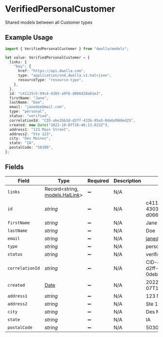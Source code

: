 # VerifiedPersonalCustomer

Shared models between all Customer types

## Example Usage

```typescript
import { VerifiedPersonalCustomer } from "dwolla/models";

let value: VerifiedPersonalCustomer = {
  links: {
    "key": {
      href: "https://api.dwolla.com",
      type: "application/vnd.dwolla.v1.hal+json",
      resourceType: "resource-type",
    },
  },
  id: "c41125c5-99c4-4303-a9f6-d066d28a61e3",
  firstName: "Jane",
  lastName: "Doe",
  email: "janedoe@mail.com",
  type: "personal",
  status: "verified",
  correlationId: "CID-abe2bb3d-d2ff-433b-95a3-0debd960ed25",
  created: new Date("2022-10-07T16:46:13.023Z"),
  address1: "123 Main Street",
  address2: "Ste 123",
  city: "Des Moines",
  state: "IA",
  postalCode: "50309",
};
```

## Fields

| Field                                                                                         | Type                                                                                          | Required                                                                                      | Description                                                                                   | Example                                                                                       |
| --------------------------------------------------------------------------------------------- | --------------------------------------------------------------------------------------------- | --------------------------------------------------------------------------------------------- | --------------------------------------------------------------------------------------------- | --------------------------------------------------------------------------------------------- |
| `links`                                                                                       | Record<string, [models.HalLink](../models/hallink.md)>                                        | :heavy_minus_sign:                                                                            | N/A                                                                                           |                                                                                               |
| `id`                                                                                          | *string*                                                                                      | :heavy_minus_sign:                                                                            | N/A                                                                                           | c41125c5-99c4-4303-a9f6-d066d28a61e3                                                          |
| `firstName`                                                                                   | *string*                                                                                      | :heavy_minus_sign:                                                                            | N/A                                                                                           | Jane                                                                                          |
| `lastName`                                                                                    | *string*                                                                                      | :heavy_minus_sign:                                                                            | N/A                                                                                           | Doe                                                                                           |
| `email`                                                                                       | *string*                                                                                      | :heavy_minus_sign:                                                                            | N/A                                                                                           | janedoe@mail.com                                                                              |
| `type`                                                                                        | *string*                                                                                      | :heavy_minus_sign:                                                                            | N/A                                                                                           | personal                                                                                      |
| `status`                                                                                      | *string*                                                                                      | :heavy_minus_sign:                                                                            | N/A                                                                                           | verified                                                                                      |
| `correlationId`                                                                               | *string*                                                                                      | :heavy_minus_sign:                                                                            | N/A                                                                                           | CID-abe2bb3d-d2ff-433b-95a3-0debd960ed25                                                      |
| `created`                                                                                     | [Date](https://developer.mozilla.org/en-US/docs/Web/JavaScript/Reference/Global_Objects/Date) | :heavy_minus_sign:                                                                            | N/A                                                                                           | 2022-10-07T16:46:13.023Z                                                                      |
| `address1`                                                                                    | *string*                                                                                      | :heavy_minus_sign:                                                                            | N/A                                                                                           | 123 Main Street                                                                               |
| `address2`                                                                                    | *string*                                                                                      | :heavy_minus_sign:                                                                            | N/A                                                                                           | Ste 123                                                                                       |
| `city`                                                                                        | *string*                                                                                      | :heavy_minus_sign:                                                                            | N/A                                                                                           | Des Moines                                                                                    |
| `state`                                                                                       | *string*                                                                                      | :heavy_minus_sign:                                                                            | N/A                                                                                           | IA                                                                                            |
| `postalCode`                                                                                  | *string*                                                                                      | :heavy_minus_sign:                                                                            | N/A                                                                                           | 50309                                                                                         |